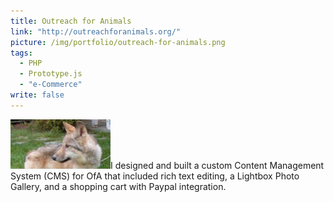 ```yaml
---
title: Outreach for Animals
link: "http://outreachforanimals.org/"
picture: /img/portfolio/outreach-for-animals.png
tags: 
  - PHP
  - Prototype.js
  - "e-Commerce"
write: false
---
```


<img src="/img/portfolio/outreach-for-animals-fox.jpg" alt="" class="right oldthumb">I designed and built a custom Content Management System (CMS) for OfA that included rich text editing, a Lightbox Photo Gallery, and a shopping cart with Paypal integration.